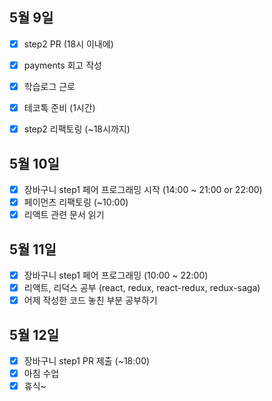 ## 5월 9일

- [x] step2 PR (18시 이내에)
- [x] payments 회고 작성
- [x] 학습로그 근로
- [x] 테코톡 준비 (1시간)
- [x] step2 리팩토링 (~18시까지)


## 5월 10일

- [x] 장바구니 step1 페어 프로그래밍 시작 (14:00 ~ 21:00 or 22:00)
- [x] 페이먼츠 리팩토링 (~10:00)
- [x] 리액트 관련 문서 읽기

## 5월 11일

- [x] 장바구니 step1 페어 프로그래밍 (10:00 ~ 22:00)
- [x] 리액트, 리덕스 공부 (react, redux, react-redux, redux-saga)
- [x] 어제 작성한 코드 놓친 부분 공부하기

## 5월 12일

- [x] 장바구니 step1 PR 제출 (~18:00)
- [x] 아침 수업
- [x] 휴식~
